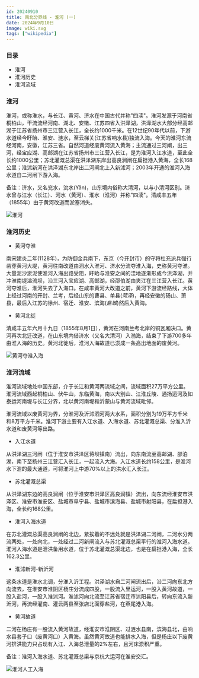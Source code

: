 ```yaml
---
id: 20240910
title: 南北分界线 - 淮河 (一)
date: 2024年9月10日
image: wiki.svg
tags: ["wikipedia"]
---
```



### 目录

 - 淮河
 - 淮河历史
 - 淮河流域


### 淮河

淮河，或称淮水，与长江、黄河、济水在中国古代并称"四渎"。淮河发源于河南省桐柏山，干流流经河南、湖北、安徽、江苏四省入洪泽湖，洪泽湖水大部分经高邮湖于江苏省扬州市三江营入长江，全长约1000千米。在12世纪90年代以前，下游水道经今盱眙、淮安、涟水，至云梯关(江苏省响水县)独流入海。今天的淮河东流经河南，安徽，江苏三省。自然河道经废黄河流入黄海；主流通过三河闸，出三河，经宝应湖、高邮湖在江苏省扬州市三江营入长江，是为淮河入江水道，至此全长约1000公里；苏北灌溉总渠在洪泽湖东岸出高良涧闸在扁担港入黄海，全长168公里；淮沭新河在洪泽湖东北岸出二河闸北上入新沭河；2003年开通的淮河入海水道自二河闸下游入海。

备注：济水，又名兖水，沇水(Yǎn)，山东境内俗称大清河，以与小清河区别。济水曾与江水（长江）、河水（黄河）、淮水（淮河）并称"四渎"。清咸丰五年（1855年）由于黄河改道而淤塞消失。

![淮河](https://loongzxl.com/blogs/20240910淮河.jpg)


### 淮河历史

- 黄河夺淮

南宋建炎二年(1128年)，为防御金兵南下，东京（今开封市）的守将杜充派兵强行凿穿黄河大堤，黄河往南改道由泗水入淮河、济水分流夺淮入海，史称黄河夺淮。大量泥沙淤泥使淮河入海出路受阻，盱眙与淮安之间的洼地逐渐形成今洪泽湖，并冲淮南堤溢流坝，沿三河入宝应湖、高邮湖，经邵伯湖由夹江在三江营入长江。黄河夺淮后，淮河失去了入海口。在咸丰黄河大改道之前，黄河下游流经路线，大体上经过河南的开封、兰考，后经山东的曹县、单县(*菏泽*)，再经安徽的砀山、萧县，最后入江苏的徐州、宿迁、淮安、滨海(*盐城*)然后入黄海。

- 黄河北徙

清咸丰五年六月十九日（1855年8月1日），黄河在河南兰考北岸的铜瓦厢决口。黄河再次北迁改道，在山东境内借济水（又名大清河）入渤海，结束了下游700多年由淮入海的历史。黄河北徙后，淮河入海故道已淤成一条高出地面的废黄河。

![黄河夺淮入海](https://loongzxl.com/blogs/20240910黄河夺淮入海.jpg)


### 淮河流域

淮河流域地处中国东部，介于长江和黄河两流域之间，流域面积27万平方公里。淮河流域西起桐柏山、伏牛山，东临黄海，南以大别山、江淮丘陵、通扬运河及如泰运河南堤与长江分界，北以黄河南堤和沂蒙山与黄河流域毗邻。

淮河流域以废黄河为界，分淮河及沂沭泗河两大水系，面积分别为19万平方千米和8万平方千米。淮河下游主要有入江水道、入海水道、苏北灌溉总渠、分淮入沂水道和废黄河等出路。

- 入江水道

从洪泽湖三河闸（位于淮安市洪泽区蒋坝镇南）流出，向东南流至高邮湖、邵泊湖，南下至扬州三江营汇入长江，一起流入大海。入江水道长约158公里，是淮河水下泄的最大通道，可将淮河上中游70%以上的洪水汇入长江。

- 苏北灌溉总渠

从洪泽湖东边的高良涧闸（位于淮安市洪泽区高良涧镇）流出，向东流经淮安市洪泽区、淮安市淮安区、盐城市阜宁县、盐城市滨海县、盐城市射阳县，在扁担港入海，全长约168公里。

- 淮河入海水道

在苏北灌溉总渠高良涧闸的北边，紧挨着的不远处就是洪泽湖二河闸，二河水分两流两处，一处向北，一处经过二河新闸流入与苏北灌溉总渠平行的淮河入海水道。淮河入海水道是泄洪备用水道，位于苏北灌溉总渠北边，也是在扁担港入海，全长162.3公里。

- 淮沭新河-新沂河

这条水道是淮水北调，分淮入沂工程。洪泽湖水自二河闸流出后，沿二河向东北方向流去，在淮安市淮阴区杨庄分流成四股，一股流入里运河，一股入黄河故道，一股入盐河，一股入淮沭河。淮沭河向北流至江苏省宿迁市沭阳县后，转向东流入新沂河，再流经灌南、灌云两县至张店北面穿盐河，在燕尾港入海。


- 黄河故道

二河在杨庄有一股流入黄河故道，经淮安市淮阴区、过涟水县南，滨海县北，由响水县套子口（废黄河口）入黄海。虽然黄河故道也能排水入海，但是杨庄以下废黄河排洪能力只占现有入江、入海总泄量的2%左右，且河床淤积严重。

备注：淮河入海水道、苏北灌溉总渠与京杭大运河在淮安交汇。

![淮河人工入海](https://loongzxl.com/blogs/20240910淮河人工入海.png)